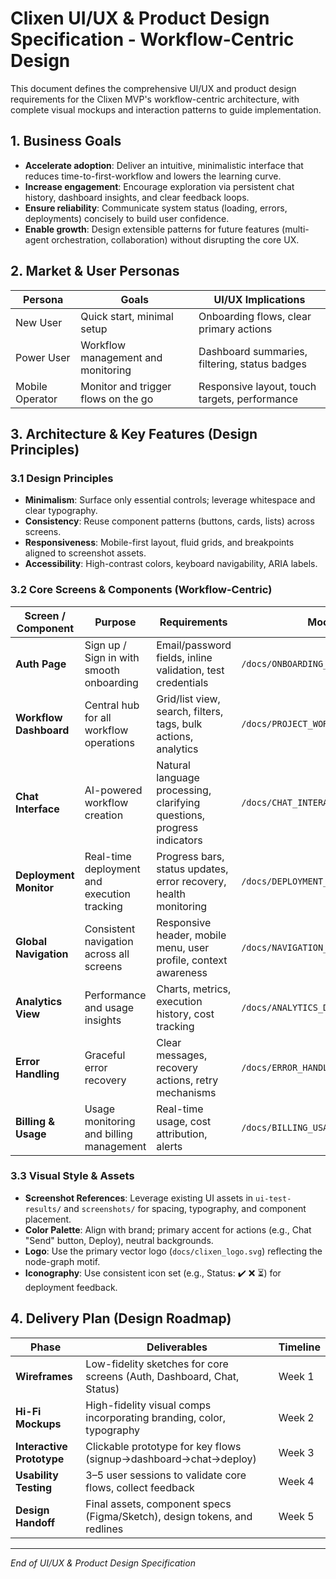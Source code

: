 # Clixen UI/UX & Product Design Specification - Workflow-Centric Design

This document defines the comprehensive UI/UX and product design requirements for the Clixen MVP's workflow-centric architecture, with complete visual mockups and interaction patterns to guide implementation.

 ## 1. Business Goals
 - **Accelerate adoption**: Deliver an intuitive, minimalistic interface that reduces time-to-first-workflow and lowers the learning curve.
 - **Increase engagement**: Encourage exploration via persistent chat history, dashboard insights, and clear feedback loops.
 - **Ensure reliability**: Communicate system status (loading, errors, deployments) concisely to build user confidence.
 - **Enable growth**: Design extensible patterns for future features (multi-agent orchestration, collaboration) without disrupting the core UX.

 ## 2. Market & User Personas
 | Persona        | Goals                                         | UI/UX Implications                               |
 |----------------|-----------------------------------------------|--------------------------------------------------|
| New User       | Quick start, minimal setup                    | Onboarding flows, clear primary actions           |
| Power User     | Workflow management and monitoring            | Dashboard summaries, filtering, status badges     |
| Mobile Operator| Monitor and trigger flows on the go           | Responsive layout, touch targets, performance     |

 ## 3. Architecture & Key Features (Design Principles)
 ### 3.1 Design Principles
 - **Minimalism**: Surface only essential controls; leverage whitespace and clear typography.
 - **Consistency**: Reuse component patterns (buttons, cards, lists) across screens.
 - **Responsiveness**: Mobile-first layout, fluid grids, and breakpoints aligned to screenshot assets.
 - **Accessibility**: High-contrast colors, keyboard navigability, ARIA labels.

### 3.2 Core Screens & Components (Workflow-Centric)
| Screen / Component    | Purpose                                         | Requirements | Mockup Reference |
|-----------------------|-------------------------------------------------|----------------------------------------------------|------------------|
| **Auth Page**         | Sign up / Sign in with smooth onboarding | Email/password fields, inline validation, test credentials | `/docs/ONBOARDING_FLOW_MOCKUP.md` |
| **Workflow Dashboard** | Central hub for all workflow operations | Grid/list view, search, filters, tags, bulk actions, analytics | `/docs/PROJECT_WORKFLOW_MANAGEMENT_MOCKUP.md` |
| **Chat Interface**    | AI-powered workflow creation | Natural language processing, clarifying questions, progress indicators | `/docs/CHAT_INTERACTION_PATTERNS_MOCKUP.md` |
| **Deployment Monitor** | Real-time deployment and execution tracking | Progress bars, status updates, error recovery, health monitoring | `/docs/DEPLOYMENT_STATUS_MONITORING_MOCKUP.md` |
| **Global Navigation** | Consistent navigation across all screens | Responsive header, mobile menu, user profile, context awareness | `/docs/NAVIGATION_LAYOUT_PATTERNS_MOCKUP.md` |
| **Analytics View** | Performance and usage insights | Charts, metrics, execution history, cost tracking | `/docs/ANALYTICS_DASHBOARD_MOCKUP.md` |
| **Error Handling** | Graceful error recovery | Clear messages, recovery actions, retry mechanisms | `/docs/ERROR_HANDLING_UI_MOCKUP.md` |
| **Billing & Usage** | Usage monitoring and billing management | Real-time usage, cost attribution, alerts | `/docs/BILLING_USAGE_COMPONENTS_MOCKUP.md` |

 ### 3.3 Visual Style & Assets
 - **Screenshot References**: Leverage existing UI assets in `ui-test-results/` and `screenshots/` for spacing, typography, and component placement.
 - **Color Palette**: Align with brand; primary accent for actions (e.g., Chat "Send" button, Deploy), neutral backgrounds.
- **Logo**: Use the primary vector logo (`docs/clixen_logo.svg`) reflecting the node-graph motif.
- **Iconography**: Use consistent icon set (e.g., Status: ✔️ ❌ ⏳) for deployment feedback.

 ## 4. Delivery Plan (Design Roadmap)
 | Phase         | Deliverables                                            | Timeline  |
 |---------------|---------------------------------------------------------|-----------|
 | **Wireframes**| Low-fidelity sketches for core screens (Auth, Dashboard, Chat, Status) | Week 1    |
 | **Hi-Fi Mockups**| High-fidelity visual comps incorporating branding, color, typography | Week 2    |
 | **Interactive Prototype**| Clickable prototype for key flows (signup→dashboard→chat→deploy) | Week 3    |
 | **Usability Testing**| 3–5 user sessions to validate core flows, collect feedback | Week 4    |
 | **Design Handoff**| Final assets, component specs (Figma/Sketch), design tokens, and redlines | Week 5    |

 ---
 *End of UI/UX & Product Design Specification*
